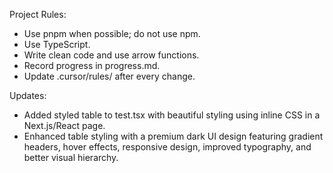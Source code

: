 Project Rules:
- Use pnpm when possible; do not use npm.
- Use TypeScript.
- Write clean code and use arrow functions.
- Record progress in progress.md.
- Update .cursor/rules/ after every change.

Updates:
- Added styled table to test.tsx with beautiful styling using inline CSS in a Next.js/React page.
- Enhanced table styling with a premium dark UI design featuring gradient headers, hover effects, responsive design, improved typography, and better visual hierarchy. 